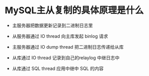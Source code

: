 # MySQL主从复制的具体原理是什么

- 主服务器把数据更新记录到二进制日志里

- 从服务器通过 IO thread 向主库发起 binlog 请求
- 主服务器通过 IO dump thread 把二进制日志传递给从库
- 从库通过 IO thread 记录到自己的relaylog 中继日志中
- 从库通过 SQL thread 应用中继中 SQL 的内容



